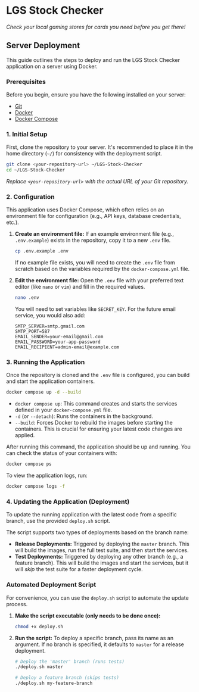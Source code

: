 # LGS Stock Checker

*Check your local gaming stores for cards you need before you get there!*

## Server Deployment

This guide outlines the steps to deploy and run the LGS Stock Checker application on a server using Docker.

### Prerequisites

Before you begin, ensure you have the following installed on your server:

*   [Git](https://git-scm.com/)
*   [Docker](https://docs.docker.com/engine/install/)
*   [Docker Compose](https://docs.docker.com/compose/install/)

### 1. Initial Setup

First, clone the repository to your server. It's recommended to place it in the home directory (`~/`) for consistency with the deployment script.

```bash
git clone <your-repository-url> ~/LGS-Stock-Checker
cd ~/LGS-Stock-Checker
```
*Replace `<your-repository-url>` with the actual URL of your Git repository.*

### 2. Configuration

This application uses Docker Compose, which often relies on an environment file for configuration (e.g., API keys, database credentials, etc.).

1.  **Create an environment file:**
    If an example environment file (e.g., `.env.example`) exists in the repository, copy it to a new `.env` file.
    ```bash
    cp .env.example .env
    ```
    If no example file exists, you will need to create the `.env` file from scratch based on the variables required by the `docker-compose.yml` file.

2.  **Edit the environment file:**
    Open the `.env` file with your preferred text editor (like `nano` or `vim`) and fill in the required values.
    ```bash
    nano .env
    ```
    You will need to set variables like `SECRET_KEY`. For the future email service, you would also add:
    ```
    SMTP_SERVER=smtp.gmail.com
    SMTP_PORT=587
    EMAIL_SENDER=your-email@gmail.com
    EMAIL_PASSWORD=your-app-password
    EMAIL_RECIPIENT=admin-email@example.com
    ```

### 3. Running the Application

Once the repository is cloned and the `.env` file is configured, you can build and start the application containers.

```bash
docker compose up -d --build
```

*   `docker compose up`: This command creates and starts the services defined in your `docker-compose.yml` file.
*   `-d` (or `--detach`): Runs the containers in the background.
*   `--build`: Forces Docker to rebuild the images before starting the containers. This is crucial for ensuring your latest code changes are applied.

After running this command, the application should be up and running. You can check the status of your containers with:

```bash
docker compose ps
```

To view the application logs, run:

```bash
docker compose logs -f
```

### 4. Updating the Application (Deployment)

To update the running application with the latest code from a specific branch, use the provided `deploy.sh` script.

The script supports two types of deployments based on the branch name:
*   **Release Deployments:** Triggered by deploying the `master` branch. This will build the images, run the full test suite, and then start the services.
*   **Test Deployments:** Triggered by deploying any other branch (e.g., a feature branch). This will build the images and start the services, but it will *skip* the test suite for a faster deployment cycle.

### Automated Deployment Script

For convenience, you can use the `deploy.sh` script to automate the update process.

1.  **Make the script executable (only needs to be done once):**
    ```bash
    chmod +x deploy.sh
    ```

2.  **Run the script:**
    To deploy a specific branch, pass its name as an argument. If no branch is specified, it defaults to `master` for a release deployment.
    ```bash
    # Deploy the 'master' branch (runs tests)
    ./deploy.sh master

    # Deploy a feature branch (skips tests)
    ./deploy.sh my-feature-branch
    ```
